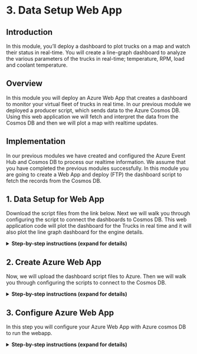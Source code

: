 
# 3. Data Setup Web App

## Introduction

In this module, you’ll deploy a dashboard to plot trucks on a map and watch their status in real-time. You will create a line-graph dashboard to analyze the various parameters of the trucks in real-time; temperature, RPM, load and coolant temperature.

## Overview

In this module you will deploy an Azure Web App that creates a dashboard to monitor your virtual fleet of trucks in real time. In our previous module we deployed a producer script, which sends data to the Azure Cosmos DB. Using this web application we will fetch and interpret the data from the Cosmos DB and then we will plot a map with realtime updates.


## Implementation

In our previous modules we have created and configured the Azure Event Hub and Cosmos DB to process our realtime information. We assume that you have completed the previous modules successfully. In this module you are going to create a Web App and deploy (FTP) the dashboard script to fetch the records from the Cosmos DB.

## 1. Data Setup for Web App

Download the script files from the link below. Next we will walk you through configuring the script to connect the dashboards to Cosmos DB. This web application code will plot the dashboard for the Trucks in real time and it will also plot the line graph dashboard for the engine details.

<details>
<summary><strong>Step-by-step instructions (expand for details)</strong></summary><p>

1. Click the [link](https://github.com/iyyappan16/AzureHereMap/blob/master/3_Data_Setup_WebApp/FleetDashboard.zip) and download the zip file (fleetdashboard.zip).

1. Save it in to your local machine.

</p></details>


## 2. Create Azure Web App

Now, we will upload the dashboard script files to Azure. Then we will walk you through configuring the scripts to connect to the Cosmos DB.

<details>
<summary><strong>Step-by-step instructions (expand for details)</strong></summary><p>

1. Go to **Azure Portal** home page.

1. Click **Create a Resource** on the top left. Enter **web app** in the search box to get the required resource type and hit Enter.

	  ![HERE Maps & Location Services Data Streams](../Images/0_WebAppSearch.png)

1. Select **Web App** from the search results and click **Create** button.

	  ![HERE Maps & Location Services Data Streams](../Images/1_WebAppSearchResult.png)


1. You need to provide some basic information for this App:
    1. Project details tab, select your **subscription** and the use the same **resource group** which you used in the previous modules.

    2. In the Instance details, the first box is the **name** of your app. Use unique and qualified name like **fleetdashboard**.

    3. Select **Run-Time Stack** as **Node 8.0** and select **Runtime** as **windows**

    4. Leave the other parameters as default.

1. Click on **Review & Create**, it will validate the details.

	  ![HERE Maps & Location Services Data Streams](../Images/2_WebApp_Create.PNG)

1. Click on **Create**, it may take more than a minute for deployment to complete.

1. After successful deployment, Click on **Go to resource**.

	  ![HERE Maps & Location Services Data Streams](../Images/3_Goto_Resource.PNG)


1. In App service search bar type “Advanced Tools”.

	  ![HERE Maps & Location Services Data Streams](../Images/5.png)

1. Click on **Advanced Tool** under **Development Tools** section.


	 ![HERE Maps & Location Services Data Streams](../Images/5_KuduTool.PNG)


1. Click on **Go** -> it will open in a new tab.

1. In menu select **Zip Push Deploy** under **Tools**


	![HERE Maps & Location Services Data Streams](../Images/6_KuduTool_ZIP.png)


1. Browse to the directory where you have saved the downloaded zip file (fleetdashboard.zip) in step-1.

1. Select the file and “drag and drop” into the “Kudu console” under /wwwroot path.


	![HERE Maps & Location Services Data Streams](../Images/7_KuduTool_ZIP_Upload.png)

1. Files will be extracted automatically, wait till extraction is 100% complete.


	![HERE Maps & Location Services Data Streams](../Images/8_KuduTool_ZIP_Extracting.png)

1. Once extraction is completed, you will be able to see all the files and on the console you will get the log “Deployment Successful”

  	![HERE Maps & Location Services Data Streams](../Images/9_KuduTool_ZIP_Deploy_Success.png)

</p></details>


## 3. Configure Azure Web App

In this step you will configure your Azure Web App with Azure cosmos DB to run the webapp.

<details>
<summary><strong>Step-by-step instructions (expand for details)</strong></summary><p>

1. Now we are going to make configuration changes. We need to configure Azure Cosmos DB so that dashboard is able to read the data.


1. Select the file **config.js** click the **Edit** icon (pen icon)

	![HERE Maps & Location Services Data Streams](../Images/10_EditConfigFile_Editor.png)


1. In **config.js** file find the variable **config.endpoint** & **config.primaryKey** and replace the value with **Cosmos DB URI & Cosmos DB PRIMARY KEY** value which you copied in the **module 1**.

1. Click on the **Save** button to save the file.

	![HERE Maps & Location Services Data Streams](../Images/11_ConfigFileEdit_Save.PNG)


1. Click on the **Script** to open the folder in the list.

	![HERE Maps & Location Services Data Streams](../Images/12_Script_Dashboard_Edit.png)

1. Now go to the file **truck_dashboard.js** click the **Edit** icon (pen icon).

	![HERE Maps & Location Services Data Streams](../Images/13_Script_Truck_Dashboard_Edit.png)

1. In **truck_dashboard.js** file find the variable **app_id** & **app_code** and replace the value with **HERE APP_ID** & **APP_CODE** value which you copied in the **module 1**.

  	![HERE Maps & Location Services Data Streams](../Images/14_Script_Truck_Dashboard_Save.png)

1. Click on **Save** button to save the file & Close the tab

1. Go back to your Web App

1. In App service search bar type “Configuration” on the left hand navigation menu.

1. Click on “Configuration” under “Settings” section.

	![HERE Maps & Location Services Data Streams](../Images/0_Configuration_Setting.PNG)


1. Click on “New application setting”.

	![HERE Maps & Location Services Data Streams](../Images/1_Application_APP_Setting.PNG)

1. In “Add/Edit application setting” add in Name as “WEBSITE_NODE_DEFAULT_VERSION” and Value as “8.9.0”, then click “update”. Click on “save” button to save the changes.

            Name: WEBSITE_NODE_DEFAULT_VERSION
            Value: 8.9.0

	![HERE Maps & Location Services Data Streams](../Images/2_Application_NewAPP_Setting.PNG)


1. Click on overview tab, find **URL** to access your web app.

	![HERE Maps & Location Services Data Streams](../Images/4_OverviewTab.PNG)

1. Save the **URL** to access the dashboard, we will use the same in the next module.

		Eg: https://fleetdashboard.azurewebsites.net


</p></details>
